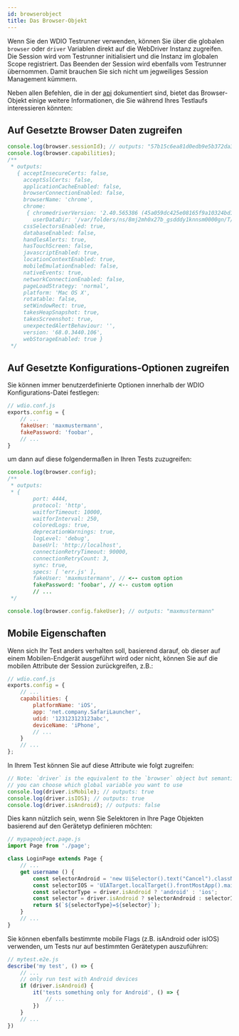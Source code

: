 ```yaml
---
id: browserobject
title: Das Browser-Objekt
---
```

Wenn Sie den WDIO Testrunner verwenden, können Sie über die globalen `browser` oder `driver` Variablen direkt auf die WebDriver Instanz zugreifen. Die Session wird vom Testrunner initialisiert und die Instanz im globalen Scope registriert. Das Beenden der Session wird ebenfalls vom Testrunner übernommen. Damit brauchen Sie sich nicht um jegweiliges Session Management kümmern.

Neben allen Befehlen, die in der [api](API.md) dokumentiert sind, bietet das Browser-Objekt einige weitere Informationen, die Sie während Ihres Testlaufs interessieren könnten:

## Auf Gesetzte Browser Daten zugreifen

```js
console.log(browser.sessionId); // outputs: "57b15c6ea81d0edb9e5b372da3d9ce28"
console.log(browser.capabilities);
/**
 * outputs:
   { acceptInsecureCerts: false,
     acceptSslCerts: false,
     applicationCacheEnabled: false,
     browserConnectionEnabled: false,
     browserName: 'chrome',
     chrome:
      { chromedriverVersion: '2.40.565386 (45a059dc425e08165f9a10324bd1380cc13ca363)',
        userDataDir: '/var/folders/ns/8mj2mh0x27b_gsdddy1knnsm0000gn/T/.org.chromium.Chromium.mpJ0yc' },
     cssSelectorsEnabled: true,
     databaseEnabled: false,
     handlesAlerts: true,
     hasTouchScreen: false,
     javascriptEnabled: true,
     locationContextEnabled: true,
     mobileEmulationEnabled: false,
     nativeEvents: true,
     networkConnectionEnabled: false,
     pageLoadStrategy: 'normal',
     platform: 'Mac OS X',
     rotatable: false,
     setWindowRect: true,
     takesHeapSnapshot: true,
     takesScreenshot: true,
     unexpectedAlertBehaviour: '',
     version: '68.0.3440.106',
     webStorageEnabled: true }
 */
```

## Auf Gesetzte Konfigurations-Optionen zugreifen

Sie können immer benutzerdefinierte Optionen innerhalb der WDIO Konfigurations-Datei festlegen:

```js
// wdio.conf.js
exports.config = {
    // ...
    fakeUser: 'maxmustermann',
    fakePassword: 'foobar',
    // ...
}
```

um dann auf diese folgendermaßen in Ihren Tests zuzugreifen:

```js
console.log(browser.config);
/**
 * outputs:
 * {
        port: 4444,
        protocol: 'http',
        waitforTimeout: 10000,
        waitforInterval: 250,
        coloredLogs: true,
        deprecationWarnings: true,
        logLevel: 'debug',
        baseUrl: 'http://localhost',
        connectionRetryTimeout: 90000,
        connectionRetryCount: 3,
        sync: true,
        specs: [ 'err.js' ],
        fakeUser: 'maxmustermann', // <-- custom option
        fakePassword: 'foobar', // <-- custom option
        // ...
 */

console.log(browser.config.fakeUser); // outputs: "maxmustermann"
```

## Mobile Eigenschaften

Wenn sich Ihr Test anders verhalten soll, basierend darauf, ob dieser auf einem Mobilen-Endgerät ausgeführt wird oder nicht, können Sie auf die mobilen Attribute der Session zurückgreifen, z.B.:

```js
// wdio.conf.js
exports.config = {
    // ...
    capabilities: {
        platformName: 'iOS',
        app: 'net.company.SafariLauncher',
        udid: '123123123123abc',
        deviceName: 'iPhone',
        // ...
    }
    // ...
};
```

In Ihrem Test können Sie auf diese Attribute wie folgt zugreifen:

```js
// Note: `driver` is the equivalent to the `browser` object but semantically more correct
// you can choose which global variable you want to use
console.log(driver.isMobile); // outputs: true
console.log(driver.isIOS); // outputs: true
console.log(driver.isAndroid); // outputs: false
```

Dies kann nützlich sein, wenn Sie Selektoren in Ihre Page Objekten basierend auf den Gerätetyp definieren möchten:

```js
// mypageobject.page.js
import Page from './page';

class LoginPage extends Page {
    // ...
    get username () {
        const selectorAndroid = 'new UiSelector().text("Cancel").className("android.widget.Button")';
        const selectorIOS = 'UIATarget.localTarget().frontMostApp().mainWindow().buttons()[0]';
        const selectorType = driver.isAndroid ? 'android' : 'ios';
        const selector = driver.isAndroid ? selectorAndroid : selectorIOS;
        return $(`${selectorType}=${selector}`);
    }
    // ...
}
```

Sie können ebenfalls bestimmte mobile Flags (z.B. isAndroid oder isIOS) verwenden, um Tests nur auf bestimmten Gerätetypen auszuführen:

```js
// mytest.e2e.js
describe('my test', () => {
    // ...
    // only run test with Android devices
    if (driver.isAndroid) {
        it('tests something only for Android', () => {
            // ...
        })
    }
    // ...
})
```
